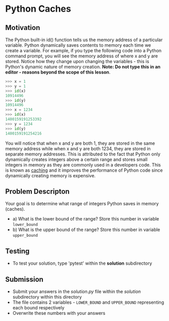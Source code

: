 # Python Caches

## Motivation
The Python built-in id() function tells us the memory address of a particular variable. Python dynamically saves contents to memory each time we create a variable. 
For example, if you type the following code into a Python command prompt, you will see the memory address of where x and y are stored. Notice how they change upon changing the variables - this is Python's dynamic nature of memory creation. **Note: Do not type this in an editor - reasons beyond the scope of this lesson**.
```Python
>>> x = 1
>>> y = 1
>>> id(x)
10914496
>>> id(y)
10914496
>>> x = 1234
>>> id(x)
1400159191253392
>>> y = 1234
>>> id(y)
1400159191254216
```

You will notice that when x and y are both 1, they are stored in the same memory address while when x and y are both 1234, they are stored in separate memory addresses. This is attributed to the fact that Python only dynamically creates integers above a certain range and stores small integers in memory as they are commonly used in a developers code. This is known as [caching](https://en.wikipedia.org/wiki/Cache_(computing)) and it improves the performance of Python code since dynamically creating memory is expensive. 

## Problem Descripton

Your goal is to determine what range of integers Python saves in memory (caches).

* a) What is the lower bound of the range? Store this number in variable `lower_bound`
* b) What is the upper bound of the range? Store this number in variable `upper_bound`

## Testing
* To test your solution, type 'pytest' within the **solution** subdirectory

## Submission
* Submit your answers in the *solution.py* file within the *solution* subdirectory within this directory
* The file contains 2 variables - `LOWER_BOUND` and `UPPER_BOUND` representing each bound respectively
* Overwrite these numbers with your answers

